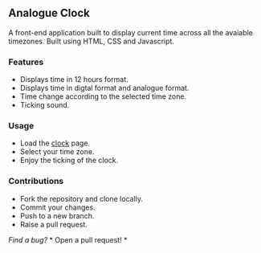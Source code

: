 ## Analogue Clock

A front-end application built to display current time across all the avaiable timezones. Built using HTML, CSS and Javascript.
 

### Features

* Displays time in 12 hours format.
* Displays time in digtal format and analogue format.
* Time change according to the selected time zone.
* Ticking sound.


### Usage

* Load the [clock](https://mohyour.github.io) page.
* Select your time zone.
* Enjoy the ticking of the clock.
 

### Contributions

* Fork the repository and clone locally.
* Commit your changes.
* Push to a new branch.
* Raise a pull request.

*Find a bug?* * Open a pull request! *
